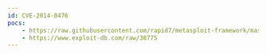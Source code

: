 ```yaml
---
id: CVE-2014-0476
pocs:
    - https://raw.githubusercontent.com/rapid7/metasploit-framework/master/modules/exploits/unix/local/chkrootkit.rb
    - https://www.exploit-db.com/raw/38775
---
```

